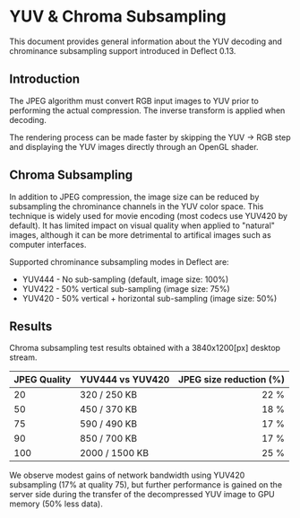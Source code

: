 YUV & Chroma Subsampling
============

This document provides general information about the YUV decoding and
chrominance subsampling support introduced in Deflect 0.13.

## Introduction

The JPEG algorithm must convert RGB input images to YUV prior to performing the
actual compression. The inverse transform is applied when decoding.

The rendering process can be made faster by skipping the YUV -> RGB step and
displaying the YUV images directly through an OpenGL shader.

## Chroma Subsampling

In addition to JPEG compression, the image size can be reduced by subsampling
the chrominance channels in the YUV color space. This technique is widely used
for movie encoding (most codecs use YUV420 by default). It has limited impact
on visual quality when applied to "natural" images, although it can be more
detrimental to artifical images such as computer interfaces.

Supported chrominance subsampling modes in Deflect are:

* YUV444 - No sub-sampling (default, image size: 100%)
* YUV422 - 50% vertical sub-sampling (image size: 75%)
* YUV420 - 50% vertical + horizontal sub-sampling (image size: 50%)

## Results

Chroma subsampling test results obtained with a 3840x1200[px] desktop stream.

| JPEG Quality  | YUV444 vs YUV420 | JPEG size reduction (%) |
| ------------- | ---------------- | -----------------------:|
| 20            | 320 / 250 KB     | 22 %                    |
| 50            | 450 / 370 KB     | 18 %                    |
| 75            | 590 / 490 KB     | 17 %                    |
| 90            | 850 / 700 KB     | 17 %                    |
| 100           | 2000 / 1500 KB   | 25 %                    |

We observe modest gains of network bandwidth using YUV420 subsampling (17% at
quality 75), but further performance is gained on the server side during
the transfer of the decompressed YUV image to GPU memory (50% less data).
